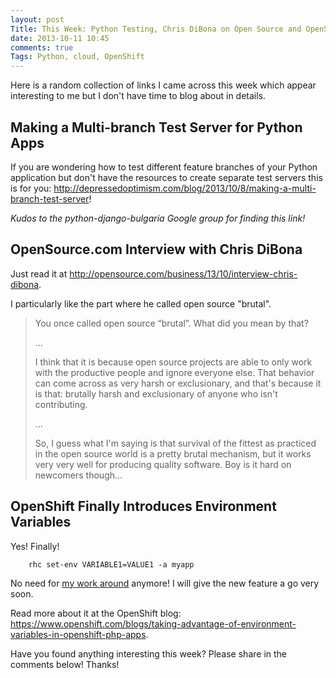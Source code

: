 ```yaml
---
layout: post
Title: This Week: Python Testing, Chris DiBona on Open Source and OpenShift ENV Variables
date: 2013-10-11 10:45
comments: true
Tags: Python, cloud, OpenShift
---
```


Here is a random collection of links I came across this week which
appear interesting to me but I don't have time to blog about in details.

Making a Multi-branch Test Server for Python Apps
-------------------------------------------------

If you are wondering how to test different feature branches of your Python
application but don't have the resources to create separate test servers this
is for you: 
<http://depressedoptimism.com/blog/2013/10/8/making-a-multi-branch-test-server>!

*Kudos to the python-django-bulgaria Google group for finding this link!*

OpenSource.com Interview with Chris DiBona
---------------------------------------

Just read it at
<http://opensource.com/business/13/10/interview-chris-dibona>.

I particularly like the part where he called open source "brutal".

> You once called open source “brutal”. What did you mean by that?
> 
> ...
> 
> I think that it is because open source projects are able to only work with the
> productive people and ignore everyone else. That behavior can come across as
> very harsh or exclusionary, and that's because it is that: brutally harsh and
> exclusionary of anyone who isn't contributing.
> 
> ...
> 
> So, I guess what I'm saying is that survival of the fittest as practiced in the
> open source world is a pretty brutal mechanism, but it works very very well for
> producing quality software. Boy is it hard on newcomers though...


OpenShift Finally Introduces Environment Variables
---------------------------------------------------

Yes! Finally! 

        rhc set-env VARIABLE1=VALUE1 -a myapp

No need for 
[my work around](/blog/2013/07/08/tip-setting-secure-env-variables-on-red-hat-openshift/)
anymore! I will give the new feature a go very soon. 

Read more about it at the OpenShift blog:
<https://www.openshift.com/blogs/taking-advantage-of-environment-variables-in-openshift-php-apps>.


Have you found anything interesting this week? Please share in the comments below! Thanks!
